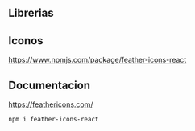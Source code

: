 ## **Librerias**

## **Iconos**

https://www.npmjs.com/package/feather-icons-react

## **Documentacion**
https://feathericons.com/

```bash
npm i feather-icons-react
```